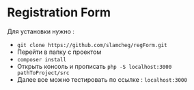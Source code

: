 # Registration Form

Для установки нужно :

- `git clone https://github.com/slamcheg/regForm.git`
-  Перейти в папку с проектом
- `composer install` 
-  Открыть консоль и прописать
`php -S localhost:3000 pathToProject/src`
- Далее все можно тестировать по ссылке : `localhost:3000`